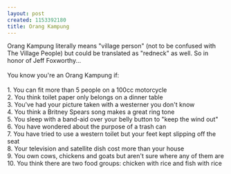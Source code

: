 ```yaml
--- 
layout: post
created: 1153392180
title: Orang Kampung
---
```

Orang Kampung literally means "village person" (not to be confused with The Village People) but could be translated as "redneck" as well.  So in honor of Jeff Foxworthy...<br /><br />You know you're an Orang Kampung if:<br /><br />1. You can fit more than 5 people on a 100cc motorcycle<br />2. You think toilet paper only belongs on a dinner table<br />3. You've had your picture taken with a westerner you don't know<br />4. You think a Britney Spears song makes a great ring tone<br />5. You sleep with a band-aid over your belly button to "keep the wind out"<br />6. You have wondered about the purpose of a trash can<br />7. You have tried to use a western toilet but your feet kept slipping off the seat<br />8. Your television and satellite dish cost more than your house<br />9. You own cows, chickens and goats but aren't sure where any of them are<br />10. You think there are two food groups: chicken with rice and fish with rice
